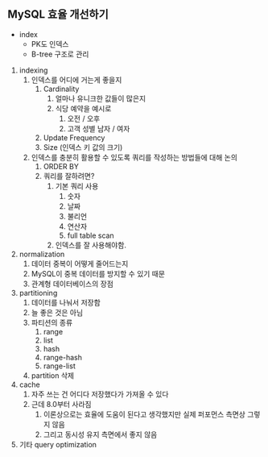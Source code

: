 ## MySQL 효율 개선하기

- index
  - PK도 인덱스
  - B-tree 구조로 관리

1. indexing
   1. 인덱스를 어디에 거는게 좋을지
      1. Cardinality
         1. 얼마나 유니크한 값들이 많은지
         2. 식당 예약을 예시로
            1. 오전 / 오후
            2. 고객 성별 남자 / 여자
      2. Update Frequency
      3. Size (인덱스 키 값의 크기)
   2. 인덱스를 충분히 활용할 수 있도록 쿼리를 작성하는 방법들에 대해 논의
      1. ORDER BY
      2. 쿼리를 잘하려면?
         1. 기본 쿼리 사용
            1. 숫자
            2. 날짜
            3. 불리언
            4. 연산자
            5. full table scan
         2. 인덱스를 잘 사용해야함.
2. normalization
   1. 데이터 중복이 어떻게 줄어드는지
   2. MySQL이 중복 데이터를 방지할 수 있기 때문
   3. 관계형 데이터베이스의 장점
3. partitioning
   1. 데이터를 나눠서 저장함
   2. 늘 좋은 것은 아님
   3. 파티션의 종류
      1. range
      2. list
      3. hash
      4. range-hash
      5. range-list
   4. partition 삭제
4. cache
   1. 자주 쓰는 건 어디다 저장했다가 가져올 수 있다
   2. 근데 8.0부터 사라짐
      1. 이론상으로는 효율에 도움이 된다고 생각했지만 실제 퍼포먼스 측면상 그렇지 않음
      2. 그리고 동시성 유지 측면에서 좋지 않음
5. 기타 query optimization